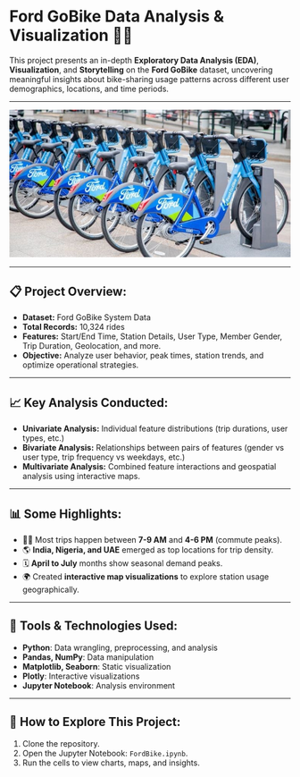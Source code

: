 # Ford GoBike Data Analysis & Visualization 🚴‍♂️

This project presents an in-depth **Exploratory Data Analysis (EDA)**, **Visualization**, and **Storytelling** on the **Ford GoBike** dataset, uncovering meaningful insights about bike-sharing usage patterns across different user demographics, locations, and time periods.

---
![Project Preview](preview.jpg)

---

## 📋 Project Overview:
- **Dataset:** Ford GoBike System Data
- **Total Records:** 10,324 rides
- **Features:** Start/End Time, Station Details, User Type, Member Gender, Trip Duration, Geolocation, and more.
- **Objective:** Analyze user behavior, peak times, station trends, and optimize operational strategies.

---

## 📈 Key Analysis Conducted:
- **Univariate Analysis:** Individual feature distributions (trip durations, user types, etc.)
- **Bivariate Analysis:** Relationships between pairs of features (gender vs user type, trip frequency vs weekdays, etc.)
- **Multivariate Analysis:** Combined feature interactions and geospatial analysis using interactive maps.

---

## 📊 Some Highlights:
- 🚴‍♀️ Most trips happen between **7-9 AM** and **4-6 PM** (commute peaks).
- 🌎 **India, Nigeria, and UAE** emerged as top locations for trip density.
- 🗓️ **April to July** months show seasonal demand peaks.
- 🌍 Created **interactive map visualizations** to explore station usage geographically.

---

## 🔧 Tools & Technologies Used:
- **Python**: Data wrangling, preprocessing, and analysis
- **Pandas, NumPy**: Data manipulation
- **Matplotlib, Seaborn**: Static visualization
- **Plotly**: Interactive visualizations
- **Jupyter Notebook**: Analysis environment

---

## 🚀 How to Explore This Project:
1. Clone the repository.
2. Open the Jupyter Notebook: `FordBike.ipynb`.
3. Run the cells to view charts, maps, and insights.


